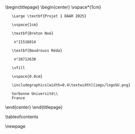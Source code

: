 \begin{titlepage}
   \begin{center}
       \vspace*{1cm}

       \Large \textbf{Projet 1 DAAR 2025}

       \vspace{1cm}

       \textbf{Breton Noé}

        n°21516014

       \textbf{Boudrouss Réda}

        n°28712638

       \vfill

       \vspace{0.8cm}

       \includegraphics[width=0.4\textwidth]{imgs/logoSU.png}

       Sorbonne Université\\
       France

   \end{center}
\end{titlepage}

\tableofcontents

\newpage

